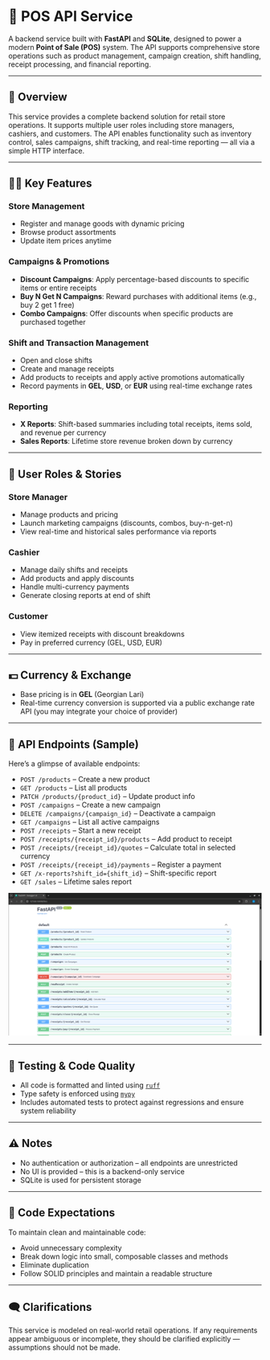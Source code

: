 # 🧾 POS API Service

A backend service built with **FastAPI** and **SQLite**, designed to power a modern **Point of Sale (POS)** system. The API supports comprehensive store operations such as product management, campaign creation, shift handling, receipt processing, and financial reporting.

---

## 📌 Overview

This service provides a complete backend solution for retail store operations. It supports multiple user roles including store managers, cashiers, and customers. The API enables functionality such as inventory control, sales campaigns, shift tracking, and real-time reporting — all via a simple HTTP interface.

---

## 🧑‍💼 Key Features

### Store Management
- Register and manage goods with dynamic pricing
- Browse product assortments
- Update item prices anytime

### Campaigns & Promotions
- **Discount Campaigns**: Apply percentage-based discounts to specific items or entire receipts
- **Buy N Get N Campaigns**: Reward purchases with additional items (e.g., buy 2 get 1 free)
- **Combo Campaigns**: Offer discounts when specific products are purchased together

### Shift and Transaction Management
- Open and close shifts
- Create and manage receipts
- Add products to receipts and apply active promotions automatically
- Record payments in **GEL**, **USD**, or **EUR** using real-time exchange rates

### Reporting
- **X Reports**: Shift-based summaries including total receipts, items sold, and revenue per currency
- **Sales Reports**: Lifetime store revenue broken down by currency

---

## 👥 User Roles & Stories

### Store Manager
- Manage products and pricing
- Launch marketing campaigns (discounts, combos, buy-n-get-n)
- View real-time and historical sales performance via reports

### Cashier
- Manage daily shifts and receipts
- Add products and apply discounts
- Handle multi-currency payments
- Generate closing reports at end of shift

### Customer
- View itemized receipts with discount breakdowns
- Pay in preferred currency (GEL, USD, EUR)

---

## 💵 Currency & Exchange

- Base pricing is in **GEL** (Georgian Lari)
- Real-time currency conversion is supported via a public exchange rate API (you may integrate your choice of provider)

---

## 📂 API Endpoints (Sample)

Here’s a glimpse of available endpoints:

- `POST /products` – Create a new product  
- `GET /products` – List all products  
- `PATCH /products/{product_id}` – Update product info  
- `POST /campaigns` – Create a new campaign  
- `DELETE /campaigns/{campaign_id}` – Deactivate a campaign  
- `GET /campaigns` – List all active campaigns  
- `POST /receipts` – Start a new receipt  
- `POST /receipts/{receipt_id}/products` – Add product to receipt  
- `POST /receipts/{receipt_id}/quotes` – Calculate total in selected currency  
- `POST /receipts/{receipt_id}/payments` – Register a payment  
- `GET /x-reports?shift_id={shift_id}` – Shift-specific report  
- `GET /sales` – Lifetime sales report

![API/docs](Pasted%20image.png)

---

## 🧪 Testing & Code Quality

- All code is formatted and linted using [`ruff`](https://github.com/astral-sh/ruff)
- Type safety is enforced using [`mypy`](http://mypy-lang.org/)
- Includes automated tests to protect against regressions and ensure system reliability

---

## ⚠️ Notes

- No authentication or authorization – all endpoints are unrestricted
- No UI is provided – this is a backend-only service
- SQLite is used for persistent storage

---

## 🧼 Code Expectations

To maintain clean and maintainable code:
- Avoid unnecessary complexity
- Break down logic into small, composable classes and methods
- Eliminate duplication
- Follow SOLID principles and maintain a readable structure

---

## 🗨️ Clarifications

This service is modeled on real-world retail operations. If any requirements appear ambiguous or incomplete, they should be clarified explicitly — assumptions should not be made.
